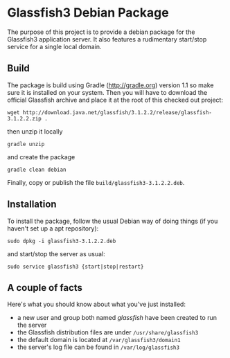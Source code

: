 Glassfish3 Debian Package
=========================

The purpose of this project is to provide a debian package for the Glassfish3 application server. It also features a rudimentary start/stop service for a single local domain.

Build
-----

The package is build using Gradle (http://gradle.org) version 1.1 so make sure it is installed on your system. Then you will have to download the official Glassfish archive and place it at the root of this checked out project:

    wget http://download.java.net/glassfish/3.1.2.2/release/glassfish-3.1.2.2.zip .

then unzip it locally

    gradle unzip

and create the package

    gradle clean debian

Finally, copy or publish the file `build/glassfish3-3.1.2.2.deb`.

Installation
------------

To install the package, follow the usual Debian way of doing things (if you haven't set up a apt repository):

    sudo dpkg -i glassfish3-3.1.2.2.deb

and start/stop the server as usual:

    sudo service glassfish3 {start|stop|restart}

A couple of facts
-----------------

Here's what you should know about what you've just installed:

* a new user and group both named _glassfish_ have been created to run the server
* the Glassfish distribution files are under `/usr/share/glassfish3`
* the default domain is located at `/var/glassfish3/domain1`
* the server's log file can be found in `/var/log/glassfish3`
